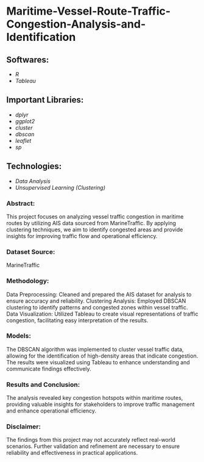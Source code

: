 # Maritime-Vessel-Route-Traffic-Congestion-Analysis-and-Identification

## Softwares: 
- *R*
- *Tableau*

## Important Libraries: 
- *dplyr*
- *ggplot2*
- *cluster*
- *dbscan*
- *leaflet*
- *sp*

## Technologies: 
- *Data Analysis*
- *Unsupervised Learning (Clustering)*

### Abstract: 
This project focuses on analyzing vessel traffic congestion in maritime routes by utilizing AIS data sourced from MarineTraffic. By applying clustering techniques, we aim to identify congested areas and provide insights for improving traffic flow and operational efficiency.

### Dataset Source: 
MarineTraffic

### Methodology:
Data Preprocessing: Cleaned and prepared the AIS dataset for analysis to ensure accuracy and reliability.
Clustering Analysis: Employed DBSCAN clustering to identify patterns and congested zones within vessel traffic.
Data Visualization: Utilized Tableau to create visual representations of traffic congestion, facilitating easy interpretation of the results.

### Models: 
The DBSCAN algorithm was implemented to cluster vessel traffic data, allowing for the identification of high-density areas that indicate congestion. The results were visualized using Tableau to enhance understanding and communicate findings effectively.

### Results and Conclusion: 
The analysis revealed key congestion hotspots within maritime routes, providing valuable insights for stakeholders to improve traffic management and enhance operational efficiency.

### Disclaimer: 
The findings from this project may not accurately reflect real-world scenarios. Further validation and refinement are necessary to ensure reliability and effectiveness in practical applications.
